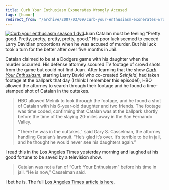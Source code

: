 ```yaml
---
title: Curb Your Enthusiasm Exonerates Wrongly Accused
tags: [humor]
redirect_from: "/archive/2007/03/09/curb-your-enthusiasm-exonerates-wrongly-accused.aspx/"
---
```


[![Curb your enthusiasm season 1
dvd](http://images.amazon.com/images/P/B000FL7CAU.01._AA_SCMZZZZZZZ_.jpg)](http://www.amazon.com/gp/product/B000FL7CAU?ie=UTF8&tag=youvebeenhaac-20&linkCode=as2&camp=1789&creative=9325&creativeASIN=B000FL7CAU)Juan
Catalan must be feeling “Pretty good. Pretty, pretty, pretty, pretty,
good.” His poor luck seemed to exceed Larry Davidian proportions when he
was accused of murder. But his luck took a turn for the better after
over five months in Jail.

Catalan claimed to be at a Dodgers game with his daughter when the
murder occurred. His defense attorney scoured TV footage of crowd shots
from the game but could not find Juan. After learning that the show
*[Curb Your
Enthusiasm](http://www.hbo.com/larrydavid/ "Curb Your Enthusiasm")*,
starring Larry David who co-created *Seinfeld*, had taken footage at the
ballpark that day (I think I remember this episode!), HBO allowed the
attorney to search through their footage and he found a time-stamped
shot of Catalan in the outtakes.

> HBO allowed Melnik to look through the footage, and he found a shot of
> Catalan with his 6-year-old daughter and two friends. The footage was
> time coded, confirming that Catalan was at the ballpark shortly before
> the time of the slaying 20 miles away in the San Fernando Valley.
>
> “There he was in the outtakes,” said Gary S. Casselman, the attorney
> handling Catalan’s lawsuit. “He’s glad it’s over. It’s terrible to be
> in jail, and he thought he would never see his daughters again.”

I read this in the Los Angeles Times yesterday morning and laughed at
his good fortune to be saved by a television show.

> Catalan was not a fan of “Curb Your Enthusiasm” before his time in
> jail. “He is now,” Casselman said.

I bet he is. The full [Los Angeles Times article is
here](http://www.latimes.com/news/local/la-me-alibi8mar08,0,6507588.story?coll=la-home-headlines "Los Angeles Times Article").

